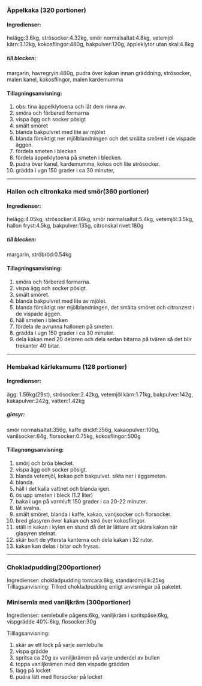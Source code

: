 ### Äppelkaka (320 portioner)
#### Ingredienser:
helägg:3.6kg, strösocker:4.32kg, smör normalsaltat:4.8kg, vetemjöl kärn:3.12kg, kokosflingor:480g, bakpulver:120g, äppleklytor utan skal:4.8kg

##### till blecken:
margarin, havregryin:480g, pudra över kakan innan gräddning, strösocker, malen kanel, kokosflingor, malen kardemumma

#### Tillagningsanvisning:
1. obs: tina äppelklytoena och låt dem rinna av.
2. smöra och förbered formarna
3. vispa ögg och socker pösigt
4. smält smöret
5. blanda bakpulvret med lite av mjölet
6. blanda försiktigt ner mjölblandningen och det smälta smöret i de vispade äggen.
7. fördela smeten i blecken
8. fördela äppelklytoena på smeten i blecken.
9. pudra över kanel, kardemumma, kokos och lite strösocker.
10. grädda i ugn 150 grader i ca 30 minuter,


--------
### Hallon och citronkaka med smör(360 portioner)
#### Ingredienser:
helägg:4.05kg, strösocker:4.86kg, smör normalsaltat:5.4kg, vetemjöl:3.5kg, hallon fryst:4.5kg, bakpulver:135g, citronskal rivet:180g

##### till blecken:
margarin, ströbröd:0.54kg

#### Tillagningsanvisning:
1. smöra och förbered formarna.
2. vispa ägg och socker pösigt.
3. smält smöret.
4. blanda bakpulvret med lite av mjölet.
5. blanda försiktigt ner mjölblandningen, det smälta smöret och citronzest i de vispade äggen.
6. häll smeten i blecken
7. fördela de avrunna hallonen på smeten.
8. grädda i ugn 150 grader i ca 30 minuter.
9. dela kakan med 20 delaren och dela sedan bitarna på tvären så det blir trekanter 40 bitar. 


--------
### Hembakad kärleksmums (128 portioner)
#### Ingredienser:
ägg: 1.56kg(29st), strösocker:2.42kg, vetemjöl kärn:1.71kg, bakpulver:142g, kakapulver:242g, vatten:1.42kg
##### glasyr:
smör normalsaltat:356g, kaffe drickf:356g, kakaopulver:100g, vanilsocker:64g, florsocker:0.75kg, kokosflingor:500g

#### Tillagnongsanvisning:
1. smörj och bröa blecket.
2. vispa ägg och socker pösigt.
3. blanda vetemjöl, kokao pch bakpulvet. sikta ner i äggsmeten.
4. blanda.
5. häll i det kalla vattnet och blanda igen.
6. ös upp smeten i bleck (1.2 liter)
7. baka i ugn på varmluft 150 grader i ca 20-22 minuter.
8. låt svalna.
9. smält smöret, blanda i kaffe, kakao, vanijsocker och florsocker.
10. bred glasyren över kakan och strö över kokosflingor.
11. ställ in kakan i kylen en stund då det är lättare att skära kakan när glasyren stelnat.
12. skär bort de yttersta kanterna och dela kakan i 32 rutor.
13. kakan kan delas i bitar och frysas.


--------
### Chokladpudding(200portioner)
Ingredienser:
chokladpudding torrcara:6kg, standardmjölk:25kg
Tilllagsanvisning:
Tillred chokladpudding enligt anvisningar på paketet.


### Minisemla med vaniljkräm (300portioner)
Ingredienser:
semlebulle pågens:6kg, vaniljkräm i spritspåse:6kg, vispgrädde 40%:6kg, flosocker:30g

Tilllagsanvisning:
1. skär av ett lock på varje semlebulle
2. vispa grädde
3. spritsa ca 20g av vaniljkrämen på varje underdel av bullen
4. toppa vaniljkrämen med den vispade grädden
5. lägg på locket
6. pudra lätt med florsocker på locket
